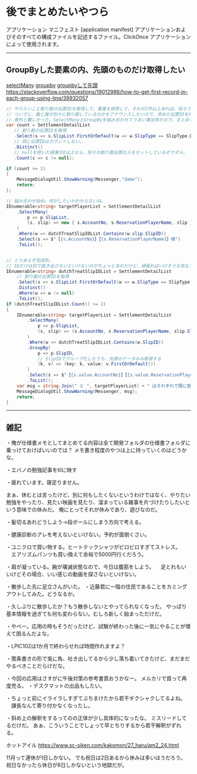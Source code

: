 # 後でまとめたいやつら

アプリケーション マニフェスト [application manifest]
アプリケーションおよびそのすべての構成ファイルを記述するファイル。ClickOnce アプリケーションによって使用されます。

---

## GroupByした要素の内、先頭のものだけ取得したい

[selectMany](https://www.urablog.xyz/entry/2018/05/28/070000#SelectMany%E3%82%92%E4%BD%BF%E3%81%86)
[groupby](https://www.urablog.xyz/entry/2018/07/07/070000)
[groupbyして先頭](https://entityframework.net/knowledge-base/3850429/get-the-first-record-of-a-group-in-linq-)
<https://stackoverflow.com/questions/19012986/how-to-get-first-record-in-each-group-using-linq/39932057>

``` C#
// やりたいこと割り勘の伝票IDを取得して、重複を排除して、それが2件以上あれば、別々で割り勘を実行した人がいるという事なので、呼び出せないようにしたい。
// ついでに、誰と誰が別々に割り勘しているのかをアナウンスしたいので、求めた伝票IDを持っている人の中でそれぞれ先頭の人だけを抜き出したい。
// 意外と難しかった。SelectManyとGroupByを組み合わせてうまい事出来たので、まとめる。
var count = SettlementDetailList
   // 割り勘の伝票IDを取得
   .Select(s => s.SlipList.FirstOrDefault(w => w.SlipType == SlipType.DutchTreat)?.SlipID)
   // 同じ伝票IDはカウントしない。
   .Distinct()
   // nullを除いた結果が2以上なら、別々の割り勘伝票の人をセットしているのでダメ。
   .Count(c => c != null);

if (count >= 2)
{
    MessageDialogUtil.ShowWarning(Messenger,"dame");
    return;
};

// 組み合わせ始め。何がしたいかわからないね。
IEnumerable<string> targetPlayerList = SettlementDetailList
    .SelectMany(
        p => p.SlipList,
        (s, slip) => new { s.AccountNo, s.ReservationPlayerName, slip }
    )
    .Where(w => dutchTreatSlipIDList.Contains(w.slip.SlipID))
    .Select(s => $"【{s.AccountNo}】【{s.ReservationPlayerName}】様")
    .ToList();


// とりあえず完成形。
// IDだけは別で抜き出さないといけないのがちょっとあれだけど、頑張ればいけそうな気もする。
IEnumerable<string> dutchTreatSlipIDList = SettlementDetailList
    // 割り勘の伝票IDを取得
    .Select(s => s.SlipList.FirstOrDefault(w => w.SlipType == SlipType.DutchTreat)?.SlipID)
    .Distinct()
    .Where(w => w != null)
    .ToList();
if (dutchTreatSlipIDList.Count() >= 2)
{
    IEnumerable<string> targetPlayerList = SettlementDetailList
        .SelectMany(
            p => p.SlipList,
            (s, slip) => (s.AccountNo, s.ReservationPlayerName, slip.SlipID)
        )
        .Where(w => dutchTreatSlipIDList.Contains(w.SlipID))
        .GroupBy(
            p => p.SlipID,
            // SlipIDでグループ化したうち、先頭のデータのみ取得する
            (k, v) => (key: k, value: v.FirstOrDefault())
        )
        .Select(s => $"【{s.value.AccountNo}】【{s.value.ReservationPlayerName}】様")
        .ToList();
    var msg = string.Join(" と ", targetPlayerList) + " はそれぞれで既に割り勘済みのため、割り勘を開くことができません。";
    MessageDialogUtil.ShowWarning(Messenger, msg);
    return;
}
```

---

## 雑記

・俺が仕様書メモとしてまとめてる内容は全て開発フォルダの仕様書フォルダに乗っけておけばいいのでは？
メモ書き程度のやつは上に持っていくのはどうかな。


・エバノの勉強記事をtilに映す

・疲れています。寝足りません。

まぁ、休むとは言ったけど、別に何もしたくないというわけではなく、やりたい勉強をやったり、見たい映画を見たり、溜まっている雑事を片づけたりしたいという意味での休みだ。
俺にとってそれが休みであり、遊びなのだ。

・髪切るあれどうしよう→段ボールにしまう方向で考える。

・健康診断のアレを考えないといけない。予約が面倒くさい。

・ユニクロで買い物する。ヒートテックシャツがビロビロすぎてストレス。
　エアリズムパンツも買い換えて余裕で5000円行くだろう。

・肩が凝っている。腕が壊滅状態なので、今日は腹筋をしよう。
　足とれもいいけどその場合、いい感じの動画を探さないといけない。

・散歩した先に足立さんがいた。
・近藤君に一階の住民であることをカミングアウトしてみた。どうなるか。

・久しぶりに散歩したか？もう散歩しないとやってられなくなった。
やっぱり基本情報を過ぎても何も変わらない。むしろ新しく始まっただけだ。

・やべー。応用の時もそうだったけど、試験が終わった後に一気にやることが増えて困るんだよな。

・LPIC102は1か月で終わらせれば時間作れますよ？

・箇条書きの形で兎に角、吐き出してるから少し落ち着いてきたけど、まだまだやるべきことだらけだな。

・今回の応用はさすがに午後対策の参考書買おうかなー。
メルカリで買って再度売る。
・デスクマットの出品もしたい。

・ちょっと前にイライラしすぎてぶちまけたから若干ギクシャクしてるよね。
　課長なんて寄り付かなくなったし。

・斜め上の解釈をするってのの正体が少し具体的になったな。
ミスリードしてるだけだ。
あぁ、こういうことでしょって早とちりするから若干解釈がずれる。


ホットアイル
<https://www.sc-siken.com/kakomon/27_haru/am2_24.html>

11月って連休が1日しかない。
でも祝日は2日あるから休みは多いほうだろう。
祝日なかったら休日が8日しかないという地獄だが。




